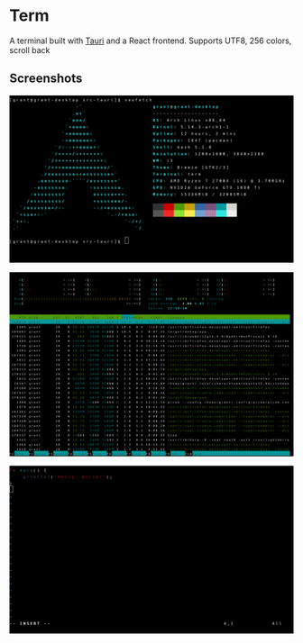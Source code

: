 # Term

A terminal built with [Tauri](https://tauri.studio/) and a React frontend.
Supports UTF8, 256 colors, scroll back

## Screenshots

![Neofetch](images/neo.png)

![htop](images/htop.png)

![Vim](images/vim.png)

